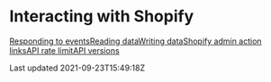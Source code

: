 # Interacting with Shopify

[Responding to events](/core/shopify/events)[Reading data](/core/shopify/read)[Writing data](/core/shopify/write)[Shopify admin action links](/core/shopify/admin-action-links)[API rate limit](/core/shopify/api-rate-limit)[API versions](/core/shopify/api-versions)

Last updated 2021-09-23T15:49:18Z